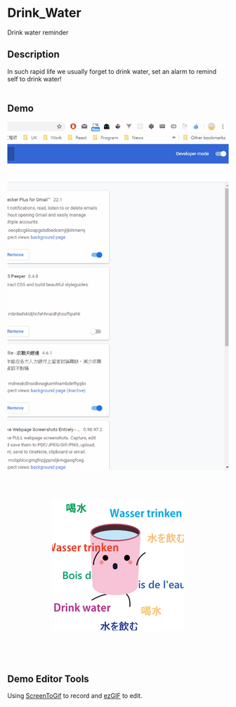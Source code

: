 # Drink_Water

Drink water reminder
<br/>

## Description

In such rapid life we usually forget to drink water, set an alarm to remind self to drink water!
<br/>
<br/>

## Demo

<p align="center">
   <img src="Drink_Water_01.gif" alt="Drink_Water" title="Drink_Water">
</p>
<br/>
<br/>

<p align="center">
   <img src="drink_water2.gif" alt="Drink_Water" title="Drink_Water">
</p>
<br/>

<br/>
<br/>

## Demo Editor Tools
Using [ScreenToGif](http://www.screentogif.com/) to record and [ezGIF](https://ezgif.com/) to edit.
